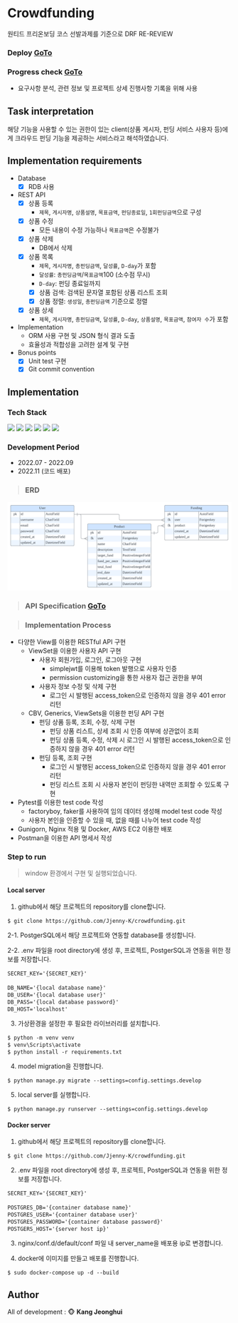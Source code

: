 # Crowdfunding
원티드 프리온보딩 코스 선발과제를 기준으로 DRF RE-REVIEW

### Deploy [GoTo](http://52.78.203.26/api/users/signup)

### Progress check [GoTo](https://round-locust-fc4.notion.site/crowdfunding-b915554e142343cda700efc6a5ac7e77)
- 요구사항 분석, 관련 정보 및 프로젝트 상세 진행사항 기록을 위해 사용

## Task interpretation
해당 기능을 사용할 수 있는 권한이 있는 client(상품 게시자, 펀딩 서비스 사용자 등)에게 크라우드 펀딩 기능을 제공하는 서비스라고 해석하였습니다.

## Implementation requirements
- Database
    - [x]  RDB 사용
- REST API
    - [x]  상품 등록
        - `제목`, `게시자명`, `상품설명`, `목표금액`, `펀딩종료일`, `1회펀딩금액`으로 구성
    - [x]  상품 수정
        - 모든 내용이 수정 가능하나 `목표금액`은 수정불가
    - [x]  상품 삭제
        - DB에서 삭제
    - [x]  상품 목록
        - `제목`, `게시자명`, `총펀딩금액`, `달성률`, `D-day`가 포함
        - `달성률`: `총펀딩금액`/`목표금액`100 (소수점 무시)
        - `D-day`: 펀딩 종료일까지
        - [x]  상품 검색: 검색된 문자열 포함된 상품 리스트 조회
        - [x]  상품 정렬: `생성일`, `총펀딩금액` 기준으로 정렬
    - [x]  상품 상세
        - `제목`, `게시자명`, `총펀딩금액`, `달성률`, `D-day`, `상품설명`, `목표금액`, `참여자 수`가 포함
- Implementation
    - ORM 사용 구현 및 JSON 형식 결과 도출
    - 효율성과 적합성을 고려한 설계 및 구현
- Bonus points
    - [x]  Unit test 구현
    - [x]  Git commit convention

## Implementation

### Tech Stack
<img src="https://img.shields.io/badge/Python-3776AB?style=flat-square&logo=Python&logoColor=white"/> <img src="https://img.shields.io/badge/Django-092E20?style=flat-square&logo=Django&logoColor=white"/> <img src="https://img.shields.io/badge/PostgreSQL-4169E1?style=flat-square&logo=PostgreSQL&logoColor=white"/> <img src="https://img.shields.io/badge/PyCharm-000000?style=flat-square&logo=PyCharm&logoColor=white"/> <img src="https://img.shields.io/badge/Docker-2496ED?style=flat-square&logo=Docker&logoColor=white"/> <img src="https://img.shields.io/badge/AWS EC2-FF9900?style=flat-square&logo=Amazon EC2&logoColor=white"/>

### Development Period
* 2022.07 - 2022.09
* 2022.11 (코드 배포)

> ### ERD
<img src="./source/erd.png" alt="erd">

> ### API Specification [GoTo](https://documenter.getpostman.com/view/20879074/2s83mXQTCP)

> ### Implementation Process
- 다양한 View를 이용한 RESTful API 구현
    - ViewSet을 이용한 사용자 API 구현
        - 사용자 회원가입, 로그인, 로그아웃 구현
            - simplejwt를 이용해 token 발행으로 사용자 인증
            - permission customizing을 통한 사용자 접근 권한을 부여
        - 사용자 정보 수정 및 삭제 구현
            - 로그인 시 발행된 access_token으로 인증하지 않을 경우 401 error 리턴
    - CBV, Generics, ViewSets을 이용한 펀딩 API 구현
        - 펀딩 상품 등록, 조회, 수정, 삭제 구현
            - 펀딩 상품 리스트, 상세 조회 시 인증 여부에 상관없이 조회
            - 펀딩 상품 등록, 수정, 삭제 시 로그인 시 발행된 access_token으로 인증하지 않을 경우 401 error 리턴
        - 펀딩 등록, 조회 구현
            - 로그인 시 발행된 access_token으로 인증하지 않을 경우 401 error 리턴
            - 펀딩 리스트 조회 시 사용자 본인이 펀딩한 내역만 조회할 수 있도록 구현
- Pytest를 이용한 test code 작성
    - factoryboy, faker를 사용하여 임의 데이터 생성해 model test code 작성
    - 사용자 본인을 인증할 수 있을 때, 없을 때를 나누어 test code 작성
- Gunigorn, Nginx 적용 및 Docker, AWS EC2 이용한 배포
- Postman을 이용한 API 명세서 작성

### Step to run
> window 환경에서 구현 및 실행되었습니다.

#### Local server
1. github에서 해당 프로젝트의 repository를 clone합니다.
```shell
$ git clone https://github.com/Jjenny-K/crowdfunding.git
```

2-1. PostgerSQL에서 해당 프로젝트와 연동할 database를 생성합니다.

2-2. .env 파일을 root directory에 생성 후, 프로젝트, PostgerSQL과 연동을 위한 정보를 저장합니다.
```
SECRET_KEY='{SECRET_KEY}'

DB_NAME='{local database name}'
DB_USER='{local database user}'
DB_PASS='{local database password}'
DB_HOST='localhost'
```

3. 가상환경을 설정한 후 필요한 라이브러리를 설치합니다.
```shell
$ python -m venv venv
$ venv\Scripts\activate
$ python install -r requirements.txt
```

4. model migration을 진행합니다.
```shell
$ python manage.py migrate --settings=config.settings.develop
```

5. local server를 실행합니다.
```shell
$ python manage.py runserver --settings=config.settings.develop
```

#### Docker server
1. github에서 해당 프로젝트의 repository를 clone합니다.
```shell
$ git clone https://github.com/Jjenny-K/crowdfunding.git
```

2. .env 파일을 root directory에 생성 후, 프로젝트, PostgerSQL과 연동을 위한 정보를 저장합니다.
```
SECRET_KEY='{SECRET_KEY}'

POSTGRES_DB='{container database name}'
POSTGRES_USER='{container database user}'
POSTGRES_PASSWORD='{container database password}'
POSTGERS_HOST='{server host ip}'
```

3. nginx/conf.d/default/conf 파일 내 server_name을 배포용 ip로 변경합니다.

4. docker에 이미지를 만들고 배포를 진행합니다.
```shell
$ sudo docker-compose up -d --build
```

## Author
All of development : :monkey_face: **Kang Jeonghui**
